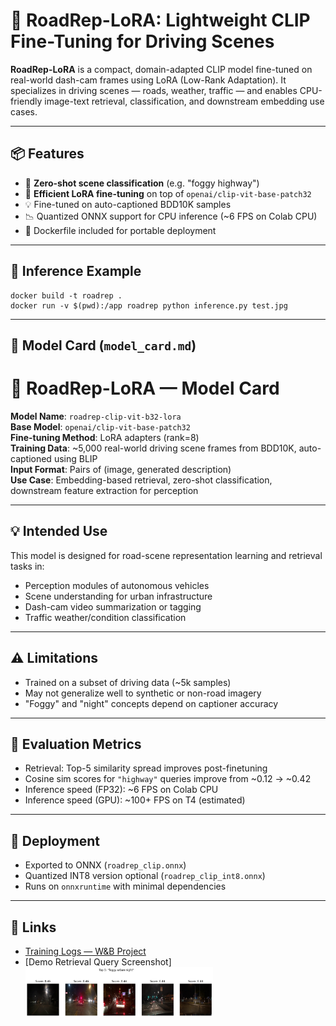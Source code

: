 # 🚗 RoadRep-LoRA: Lightweight CLIP Fine-Tuning for Driving Scenes

**RoadRep-LoRA** is a compact, domain-adapted CLIP model fine-tuned on real-world dash-cam frames using LoRA (Low-Rank Adaptation). It specializes in driving scenes — roads, weather, traffic — and enables CPU-friendly image-text retrieval, classification, and downstream embedding use cases.

---

## 📦 Features

- 🔎 **Zero-shot scene classification** (e.g. "foggy highway")
- 🧠 **Efficient LoRA fine-tuning** on top of `openai/clip-vit-base-patch32`
- 💡 Fine-tuned on auto-captioned BDD10K samples
- 📉 Quantized ONNX support for CPU inference (~6 FPS on Colab CPU)
- 🐳 Dockerfile included for portable deployment

---

## 🚀 Inference Example

```
docker build -t roadrep .
docker run -v $(pwd):/app roadrep python inference.py test.jpg
```

---

## 🧾 Model Card (`model_card.md`)


# 🧠 RoadRep-LoRA — Model Card

**Model Name**: `roadrep-clip-vit-b32-lora`  
**Base Model**: `openai/clip-vit-base-patch32`  
**Fine-tuning Method**: LoRA adapters (rank=8)  
**Training Data**: ~5,000 real-world driving scene frames from BDD10K, auto-captioned using BLIP  
**Input Format**: Pairs of (image, generated description)  
**Use Case**: Embedding-based retrieval, zero-shot classification, downstream feature extraction for perception

---

## 💡 Intended Use

This model is designed for road-scene representation learning and retrieval tasks in:
- Perception modules of autonomous vehicles
- Scene understanding for urban infrastructure
- Dash-cam video summarization or tagging
- Traffic weather/condition classification

---

## ⚠️ Limitations

- Trained on a subset of driving data (~5k samples)
- May not generalize well to synthetic or non-road imagery
- "Foggy" and "night" concepts depend on captioner accuracy

---

## 🧪 Evaluation Metrics

- Retrieval: Top-5 similarity spread improves post-finetuning
- Cosine sim scores for `"highway"` queries improve from ~0.12 → ~0.42
- Inference speed (FP32): ~6 FPS on Colab CPU
- Inference speed (GPU): ~100+ FPS on T4 (estimated)

---

## 🧊 Deployment

- Exported to ONNX (`roadrep_clip.onnx`)
- Quantized INT8 version optional (`roadrep_clip_int8.onnx`)
- Runs on `onnxruntime` with minimal dependencies

---

## 🔗 Links

- [Training Logs — W&B Project](https://wandb.ai/ameya690-san-jose-state-university/roadrep-lora)
- [Demo Retrieval Query Screenshot]
  <img src="RoadRep_img.png" alt="Koe Logo" width="300"/>

